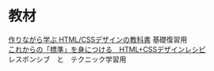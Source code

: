 # 教材
<a href="https://www.amazon.co.jp/%E4%BD%9C%E3%82%8A%E3%81%AA%E3%81%8C%E3%82%89%E5%AD%A6%E3%81%B6-HTML-CSS%E3%83%87%E3%82%B6%E3%82%A4%E3%83%B3%E3%81%AE%E6%95%99%E7%A7%91%E6%9B%B8-%E9%AB%98%E6%A9%8B-%E6%9C%8B%E4%BB%A3-ebook/dp/B00IP549C2
">作りながら学ぶ HTML/CSSデザインの教科書</a>
基礎復習用
<br>
<a href="https://www.amazon.co.jp/%E3%81%93%E3%82%8C%E3%81%8B%E3%82%89%E3%81%AE%E3%80%8C%E6%A8%99%E6%BA%96%E3%80%8D%E3%82%92%E8%BA%AB%E3%81%AB%E3%81%A4%E3%81%91%E3%82%8B-HTML-CSS%E3%83%87%E3%82%B6%E3%82%A4%E3%83%B3%E3%83%AC%E3%82%B7%E3%83%94-%E5%9B%BA%E5%AE%9A%E3%83%AC%E3%82%A4%E3%82%A2%E3%82%A6%E3%83%88%E7%89%88-%E3%82%A8%E3%83%BB%E3%83%93%E3%82%B9%E3%82%B3%E3%83%A0%E3%83%BB%E3%83%86%E3%83%83%E3%82%AF%E3%83%BB%E3%83%A9%E3%83%9C-ebook/dp/B00IWHVLUG/ref=pd_sbs_351_12?_encoding=UTF8&pd_rd_i=B00IWHVLUG&pd_rd_r=30cc7657-263c-11e9-a395-81b790b7098e&pd_rd_w=kVGk8&pd_rd_wg=fmWcn&pf_rd_p=ad2ea29d-ea11-483c-9db2-6b5875bb9b73&pf_rd_r=1T357NCAKXGMEY3M01WE&psc=1&refRID=1T357NCAKXGMEY3M01WE">これからの「標準」を身につける　HTML+CSSデザインレシピ</a>
<br>
レスポンシブ　と　テクニック学習用
